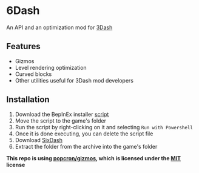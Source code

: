 # 6Dash
An API and an optimization mod for [3Dash](https://delugedrop.itch.io/3dash)

## Features
- Gizmos
- Level rendering optimization
- Curved blocks
- Other utilities useful for 3Dash mod developers

## Installation
1. Download the BepInEx installer [script](https://gist.githubusercontent.com/cgytrus/29085a6bf179893666316a36e1c92bf6/raw/bepinex-installer.ps1)
2. Move the script to the game's folder
3. Run the script by right-clicking on it and selecting `Run with Powershell`
4. Once it is done executing, you can delete the script file
5. Download [SixDash](https://github.com/cgytrus/SixDash/releases/latest)
6. Extract the folder from the archive into the game's folder

**This repo is using [popcron/gizmos](https://github.com/popcron/gizmos),
which is licensed under the [MIT](https://github.com/popcron/gizmos/blob/master/LICENSE) license**

